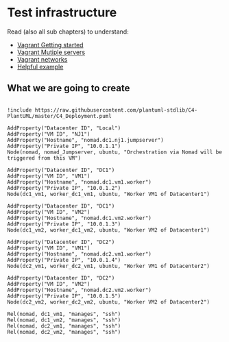 # Test infrastructure

Read (also all sub chapters) to understand:
 * [Vagrant Getting started](https://learn.hashicorp.com/collections/vagrant/getting-started)
 * [Vagrant Mutiple servers](https://www.vagrantup.com/docs/multi-machine)
 * [Vagrant networks](https://www.vagrantup.com/docs/networking)
 * [Helpful example](https://manski.net/2016/09/vagrant-multi-machine-tutorial/)

 ## What we are going to create

```plantuml

!include https://raw.githubusercontent.com/plantuml-stdlib/C4-PlantUML/master/C4_Deployment.puml

AddProperty("Datacenter ID", "Local")
AddProperty("VM ID", "NJ1")
AddProperty("Hostname", "nomad.dc1.nj1.jumpserver")
AddProperty("Private IP", "10.0.1.1")
Node(nomad, nomad_Jumpserver, ubuntu, "Orchestration via Nomad will be triggered from this VM")

AddProperty("Datacenter ID", "DC1")
AddProperty("VM ID", "VM1")
AddProperty("Hostname", "nomad.dc1.vm1.worker")
AddProperty("Private IP", "10.0.1.2")
Node(dc1_vm1, worker_dc1_vm1, ubuntu, "Worker VM1 of Datacenter1")

AddProperty("Datacenter ID", "DC1")
AddProperty("VM ID", "VM2")
AddProperty("Hostname", "nomad.dc1.vm2.worker")
AddProperty("Private IP", "10.0.1.3")
Node(dc1_vm2, worker_dc1_vm2, ubuntu, "Worker VM2 of Datacenter1")

AddProperty("Datacenter ID", "DC2")
AddProperty("VM ID", "VM1")
AddProperty("Hostname", "nomad.dc2.vm1.worker")
AddProperty("Private IP", "10.0.1.4")
Node(dc2_vm1, worker_dc2_vm1, ubuntu, "Worker VM1 of Datacenter2")

AddProperty("Datacenter ID", "DC2")
AddProperty("VM ID", "VM2")
AddProperty("Hostname", "nomad.dc2.vm2.worker")
AddProperty("Private IP", "10.0.1.5")
Node(dc2_vm2, worker_dc2_vm2, ubuntu, "Worker VM2 of Datacenter2")

Rel(nomad, dc1_vm1, "manages", "ssh")
Rel(nomad, dc1_vm2, "manages", "ssh")
Rel(nomad, dc2_vm1, "manages", "ssh")
Rel(nomad, dc2_vm2, "manages", "ssh")

```